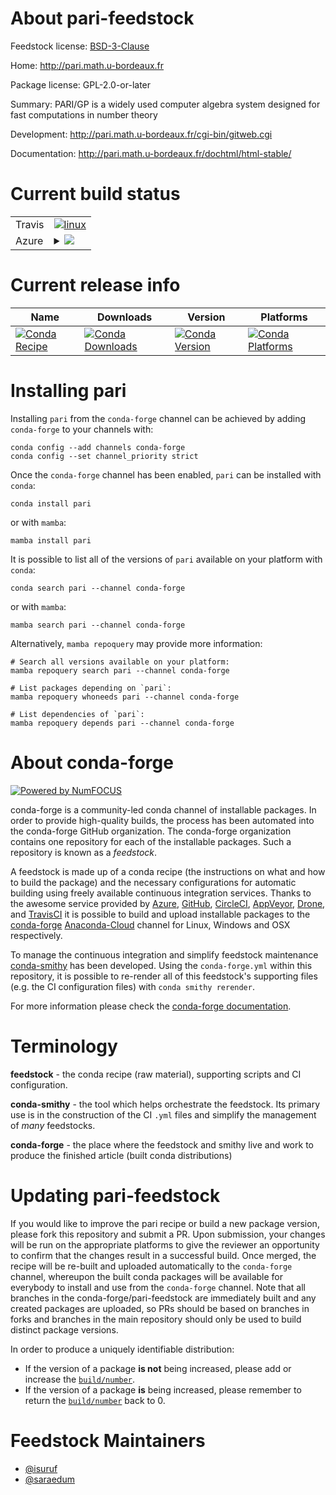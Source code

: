 About pari-feedstock
====================

Feedstock license: [BSD-3-Clause](https://github.com/conda-forge/pari-feedstock/blob/main/LICENSE.txt)

Home: http://pari.math.u-bordeaux.fr

Package license: GPL-2.0-or-later

Summary: PARI/GP is a widely used computer algebra system designed for fast computations in number theory

Development: http://pari.math.u-bordeaux.fr/cgi-bin/gitweb.cgi

Documentation: http://pari.math.u-bordeaux.fr/dochtml/html-stable/

Current build status
====================


<table><tr>
    <td>Travis</td>
    <td>
      <a href="https://app.travis-ci.com/conda-forge/pari-feedstock">
        <img alt="linux" src="https://img.shields.io/travis/com/conda-forge/pari-feedstock/main.svg?label=Linux">
      </a>
    </td>
  </tr>
    
  <tr>
    <td>Azure</td>
    <td>
      <details>
        <summary>
          <a href="https://dev.azure.com/conda-forge/feedstock-builds/_build/latest?definitionId=755&branchName=main">
            <img src="https://dev.azure.com/conda-forge/feedstock-builds/_apis/build/status/pari-feedstock?branchName=main">
          </a>
        </summary>
        <table>
          <thead><tr><th>Variant</th><th>Status</th></tr></thead>
          <tbody><tr>
              <td>linux_64_variantpthread</td>
              <td>
                <a href="https://dev.azure.com/conda-forge/feedstock-builds/_build/latest?definitionId=755&branchName=main">
                  <img src="https://dev.azure.com/conda-forge/feedstock-builds/_apis/build/status/pari-feedstock?branchName=main&jobName=linux&configuration=linux%20linux_64_variantpthread" alt="variant">
                </a>
              </td>
            </tr><tr>
              <td>linux_64_variantsingle</td>
              <td>
                <a href="https://dev.azure.com/conda-forge/feedstock-builds/_build/latest?definitionId=755&branchName=main">
                  <img src="https://dev.azure.com/conda-forge/feedstock-builds/_apis/build/status/pari-feedstock?branchName=main&jobName=linux&configuration=linux%20linux_64_variantsingle" alt="variant">
                </a>
              </td>
            </tr><tr>
              <td>linux_aarch64_variantpthread</td>
              <td>
                <a href="https://dev.azure.com/conda-forge/feedstock-builds/_build/latest?definitionId=755&branchName=main">
                  <img src="https://dev.azure.com/conda-forge/feedstock-builds/_apis/build/status/pari-feedstock?branchName=main&jobName=linux&configuration=linux%20linux_aarch64_variantpthread" alt="variant">
                </a>
              </td>
            </tr><tr>
              <td>linux_aarch64_variantsingle</td>
              <td>
                <a href="https://dev.azure.com/conda-forge/feedstock-builds/_build/latest?definitionId=755&branchName=main">
                  <img src="https://dev.azure.com/conda-forge/feedstock-builds/_apis/build/status/pari-feedstock?branchName=main&jobName=linux&configuration=linux%20linux_aarch64_variantsingle" alt="variant">
                </a>
              </td>
            </tr><tr>
              <td>linux_ppc64le_variantpthread</td>
              <td>
                <a href="https://dev.azure.com/conda-forge/feedstock-builds/_build/latest?definitionId=755&branchName=main">
                  <img src="https://dev.azure.com/conda-forge/feedstock-builds/_apis/build/status/pari-feedstock?branchName=main&jobName=linux&configuration=linux%20linux_ppc64le_variantpthread" alt="variant">
                </a>
              </td>
            </tr><tr>
              <td>linux_ppc64le_variantsingle</td>
              <td>
                <a href="https://dev.azure.com/conda-forge/feedstock-builds/_build/latest?definitionId=755&branchName=main">
                  <img src="https://dev.azure.com/conda-forge/feedstock-builds/_apis/build/status/pari-feedstock?branchName=main&jobName=linux&configuration=linux%20linux_ppc64le_variantsingle" alt="variant">
                </a>
              </td>
            </tr><tr>
              <td>osx_64_variantpthread</td>
              <td>
                <a href="https://dev.azure.com/conda-forge/feedstock-builds/_build/latest?definitionId=755&branchName=main">
                  <img src="https://dev.azure.com/conda-forge/feedstock-builds/_apis/build/status/pari-feedstock?branchName=main&jobName=osx&configuration=osx%20osx_64_variantpthread" alt="variant">
                </a>
              </td>
            </tr><tr>
              <td>osx_64_variantsingle</td>
              <td>
                <a href="https://dev.azure.com/conda-forge/feedstock-builds/_build/latest?definitionId=755&branchName=main">
                  <img src="https://dev.azure.com/conda-forge/feedstock-builds/_apis/build/status/pari-feedstock?branchName=main&jobName=osx&configuration=osx%20osx_64_variantsingle" alt="variant">
                </a>
              </td>
            </tr><tr>
              <td>osx_arm64_variantpthread</td>
              <td>
                <a href="https://dev.azure.com/conda-forge/feedstock-builds/_build/latest?definitionId=755&branchName=main">
                  <img src="https://dev.azure.com/conda-forge/feedstock-builds/_apis/build/status/pari-feedstock?branchName=main&jobName=osx&configuration=osx%20osx_arm64_variantpthread" alt="variant">
                </a>
              </td>
            </tr><tr>
              <td>osx_arm64_variantsingle</td>
              <td>
                <a href="https://dev.azure.com/conda-forge/feedstock-builds/_build/latest?definitionId=755&branchName=main">
                  <img src="https://dev.azure.com/conda-forge/feedstock-builds/_apis/build/status/pari-feedstock?branchName=main&jobName=osx&configuration=osx%20osx_arm64_variantsingle" alt="variant">
                </a>
              </td>
            </tr>
          </tbody>
        </table>
      </details>
    </td>
  </tr>
</table>

Current release info
====================

| Name | Downloads | Version | Platforms |
| --- | --- | --- | --- |
| [![Conda Recipe](https://img.shields.io/badge/recipe-pari-green.svg)](https://anaconda.org/conda-forge/pari) | [![Conda Downloads](https://img.shields.io/conda/dn/conda-forge/pari.svg)](https://anaconda.org/conda-forge/pari) | [![Conda Version](https://img.shields.io/conda/vn/conda-forge/pari.svg)](https://anaconda.org/conda-forge/pari) | [![Conda Platforms](https://img.shields.io/conda/pn/conda-forge/pari.svg)](https://anaconda.org/conda-forge/pari) |

Installing pari
===============

Installing `pari` from the `conda-forge` channel can be achieved by adding `conda-forge` to your channels with:

```
conda config --add channels conda-forge
conda config --set channel_priority strict
```

Once the `conda-forge` channel has been enabled, `pari` can be installed with `conda`:

```
conda install pari
```

or with `mamba`:

```
mamba install pari
```

It is possible to list all of the versions of `pari` available on your platform with `conda`:

```
conda search pari --channel conda-forge
```

or with `mamba`:

```
mamba search pari --channel conda-forge
```

Alternatively, `mamba repoquery` may provide more information:

```
# Search all versions available on your platform:
mamba repoquery search pari --channel conda-forge

# List packages depending on `pari`:
mamba repoquery whoneeds pari --channel conda-forge

# List dependencies of `pari`:
mamba repoquery depends pari --channel conda-forge
```


About conda-forge
=================

[![Powered by
NumFOCUS](https://img.shields.io/badge/powered%20by-NumFOCUS-orange.svg?style=flat&colorA=E1523D&colorB=007D8A)](https://numfocus.org)

conda-forge is a community-led conda channel of installable packages.
In order to provide high-quality builds, the process has been automated into the
conda-forge GitHub organization. The conda-forge organization contains one repository
for each of the installable packages. Such a repository is known as a *feedstock*.

A feedstock is made up of a conda recipe (the instructions on what and how to build
the package) and the necessary configurations for automatic building using freely
available continuous integration services. Thanks to the awesome service provided by
[Azure](https://azure.microsoft.com/en-us/services/devops/), [GitHub](https://github.com/),
[CircleCI](https://circleci.com/), [AppVeyor](https://www.appveyor.com/),
[Drone](https://cloud.drone.io/welcome), and [TravisCI](https://travis-ci.com/)
it is possible to build and upload installable packages to the
[conda-forge](https://anaconda.org/conda-forge) [Anaconda-Cloud](https://anaconda.org/)
channel for Linux, Windows and OSX respectively.

To manage the continuous integration and simplify feedstock maintenance
[conda-smithy](https://github.com/conda-forge/conda-smithy) has been developed.
Using the ``conda-forge.yml`` within this repository, it is possible to re-render all of
this feedstock's supporting files (e.g. the CI configuration files) with ``conda smithy rerender``.

For more information please check the [conda-forge documentation](https://conda-forge.org/docs/).

Terminology
===========

**feedstock** - the conda recipe (raw material), supporting scripts and CI configuration.

**conda-smithy** - the tool which helps orchestrate the feedstock.
                   Its primary use is in the construction of the CI ``.yml`` files
                   and simplify the management of *many* feedstocks.

**conda-forge** - the place where the feedstock and smithy live and work to
                  produce the finished article (built conda distributions)


Updating pari-feedstock
=======================

If you would like to improve the pari recipe or build a new
package version, please fork this repository and submit a PR. Upon submission,
your changes will be run on the appropriate platforms to give the reviewer an
opportunity to confirm that the changes result in a successful build. Once
merged, the recipe will be re-built and uploaded automatically to the
`conda-forge` channel, whereupon the built conda packages will be available for
everybody to install and use from the `conda-forge` channel.
Note that all branches in the conda-forge/pari-feedstock are
immediately built and any created packages are uploaded, so PRs should be based
on branches in forks and branches in the main repository should only be used to
build distinct package versions.

In order to produce a uniquely identifiable distribution:
 * If the version of a package **is not** being increased, please add or increase
   the [``build/number``](https://docs.conda.io/projects/conda-build/en/latest/resources/define-metadata.html#build-number-and-string).
 * If the version of a package **is** being increased, please remember to return
   the [``build/number``](https://docs.conda.io/projects/conda-build/en/latest/resources/define-metadata.html#build-number-and-string)
   back to 0.

Feedstock Maintainers
=====================

* [@isuruf](https://github.com/isuruf/)
* [@saraedum](https://github.com/saraedum/)

